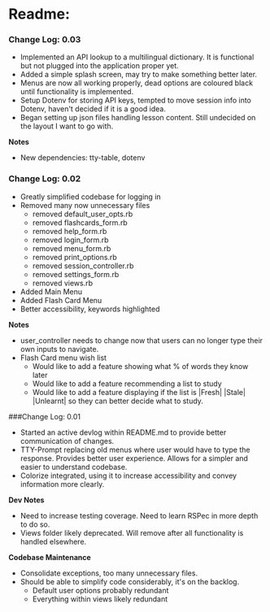 # Readme:
### Change Log: 0.03
* Implemented an API lookup to a multilingual dictionary.  It is functional but not plugged into the application proper yet.
* Added a simple splash screen, may try to make something better later.
* Menus are now all working properly, dead options are coloured black until functionality is implemented.
* Setup Dotenv for storing API keys, tempted to move session info into Dotenv, haven't decided if it is a good idea.
* Began setting up json files handling lesson content.  Still undecided on the layout I want to go with.

**Notes**
* New dependencies: tty-table, dotenv

### Change Log: 0.02
* Greatly simplified codebase for logging in
* Removed many now unnecessary files
  * removed default_user_opts.rb
  * removed flashcards_form.rb
  * removed help_form.rb
  * removed login_form.rb
  * removed menu_form.rb
  * removed print_options.rb
  * removed session_controller.rb
  * removed settings_form.rb
  * removed views.rb
* Added Main Menu
* Added Flash Card Menu
* Better accessibility, keywords highlighted

**Notes**
- user_controller needs to change now that users can no longer type their own inputs to navigate.
- Flash Card menu wish list
  * Would like to add a feature showing what % of words they know later
  * Would like to add a feature recommending a list to study
  * Would like to add a feature displaying if the list is |Fresh| |Stale| |Unlearnt| so they can better decide what to study.

###Change Log: 0.01
- Started an active devlog within README.md to provide better communication of changes.
- TTY-Prompt replacing old menus where user would have to type the response. Provides better user experience.  Allows for a simpler and easier to understand codebase.
- Colorize integrated, using it to increase accessibility and convey information more clearly.

**Dev Notes**

* Need to increase testing coverage.  Need to learn RSPec in more depth to do so.
* Views folder likely deprecated. Will remove after all functionality is handled elsewhere.


**Codebase Maintenance**

* Consolidate exceptions, too many unnecessary files.
* Should be able to simplify code considerably, it's on the backlog.
  * Default user options probably redundant
  * Everything within views likely redundant